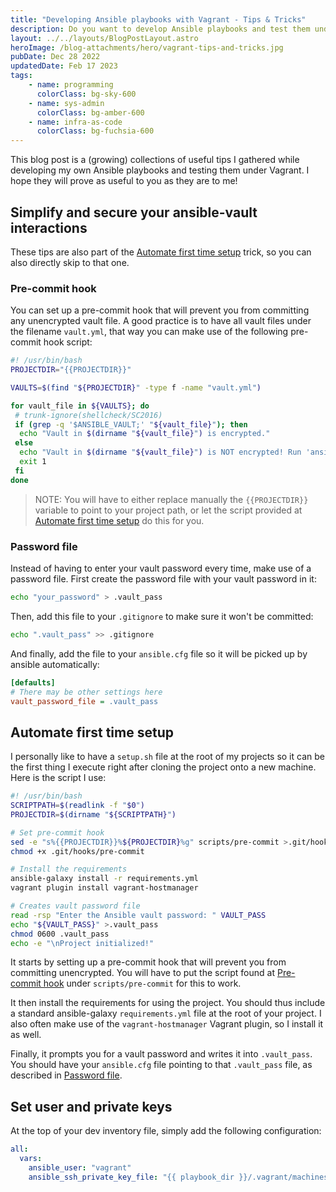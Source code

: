 ```yaml
---
title: "Developing Ansible playbooks with Vagrant - Tips & Tricks"
description: Do you want to develop Ansible playbooks and test them under Vagrant? Here are some random tips&tricks
layout: ../../layouts/BlogPostLayout.astro
heroImage: /blog-attachments/hero/vagrant-tips-and-tricks.jpg
pubDate: Dec 28 2022
updatedDate: Feb 17 2023
tags:
    - name: programming
      colorClass: bg-sky-600
    - name: sys-admin
      colorClass: bg-amber-600
    - name: infra-as-code
      colorClass: bg-fuchsia-600
---
```


This blog post is a (growing) collections of useful tips I gathered while developing my own Ansible playbooks and testing them under Vagrant. I hope they will prove as useful to you as they are to me!

## Simplify and secure your ansible-vault interactions

These tips are also part of the [Automate first time setup](#automate-first-time-setup) trick, so you can also directly skip to that one.

### Pre-commit hook

You can set up a pre-commit hook that will prevent you from committing any unencrypted vault file. A good practice is to have all vault files under the filename `vault.yml`, that way you can make use of the following pre-commit hook script:

```bash
#! /usr/bin/bash
PROJECTDIR="{{PROJECTDIR}}"

VAULTS=$(find "${PROJECTDIR}" -type f -name "vault.yml")

for vault_file in ${VAULTS}; do
 # trunk-ignore(shellcheck/SC2016)
 if (grep -q '$ANSIBLE_VAULT;' "${vault_file}"); then
  echo "Vault in $(dirname "${vault_file}") is encrypted."
 else
  echo "Vault in $(dirname "${vault_file}") is NOT encrypted! Run 'ansible-vault encrypt ${vault_file}' and try again."
  exit 1
 fi
done
```

> NOTE: You will have to either replace manually the `{{PROJECTDIR}}` variable to point to your project path, or let the script provided at [Automate first time setup](#automate-first-time-setup) do this for you.

### Password file

Instead of having to enter your vault password every time, make use of a password file. First create the password file with your vault password in it:

```bash
echo "your_password" > .vault_pass
```

Then, add this file to your `.gitignore` to make sure it won't be committed:

```bash
echo ".vault_pass" >> .gitignore
```

And finally, add the file to your `ansible.cfg` file so it will be picked up by ansible automatically:

```cfg
[defaults]
# There may be other settings here
vault_password_file = .vault_pass
```

## Automate first time setup

I personally like to have a `setup.sh` file at the root of my projects so it can be the first thing I execute right after cloning the project onto a new machine. Here is the script I use:

```bash
#! /usr/bin/bash
SCRIPTPATH=$(readlink -f "$0")
PROJECTDIR=$(dirname "${SCRIPTPATH}")

# Set pre-commit hook
sed -e "s%{{PROJECTDIR}}%${PROJECTDIR}%g" scripts/pre-commit >.git/hooks/pre-commit
chmod +x .git/hooks/pre-commit

# Install the requirements
ansible-galaxy install -r requirements.yml
vagrant plugin install vagrant-hostmanager

# Creates vault password file
read -rsp "Enter the Ansible vault password: " VAULT_PASS
echo "${VAULT_PASS}" >.vault_pass
chmod 0600 .vault_pass
echo -e "\nProject initialized!"
```

It starts by setting up a pre-commit hook that will prevent you from committing unencrypted. You will have to put the script found at [Pre-commit hook](#pre-commit-hook) under `scripts/pre-commit` for this to work.

It then install the requirements for using the project. You should thus include a standard ansible-galaxy `requirements.yml` file at the root of your project. I also often make use of the `vagrant-hostmanager` Vagrant plugin, so I install it as well.

Finally, it prompts you for a vault password and writes it into `.vault_pass`. You should have your `ansible.cfg` file pointing to that `.vault_pass` file, as described in [Password file](#password-file).

## Set user and private keys

At the top of your dev inventory file, simply add the following configuration:

```yaml
all:
  vars:
    ansible_user: "vagrant"
    ansible_ssh_private_key_file: "{{ playbook_dir }}/.vagrant/machines/{{ inventory_hostname }}/virtualbox/private_key"
```
